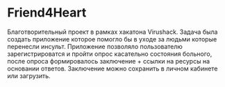 # Friend4Heart

Благотворительный проект в рамках хакатона Virushack. Задача была создать приложение которое помогло бы в уходе за людьми которые перенесли инсульт. Приложение позволяло пользователю зарегистрироватся и пройти опрос касательно состояния больного, после опроса формировалось заключение + ссылки на ресурсы на основании ответов. Заключение можно сохранить в личном кабинете или загрузить.  
